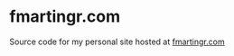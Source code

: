 fmartingr.com
=============

Source code for my personal site hosted at [fmartingr.com](https://fmartingr.com)
